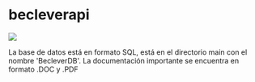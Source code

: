 # becleverapi
  <p align="left">
   <img src="https://img.shields.io/badge/STATUS-EN%20DESAROLLO-green">
   </p>
La base de datos está en formato SQL, está en el directorio main con el nombre 'BecleverDB'.
La documentación importante se encuentra en formato .DOC y .PDF
